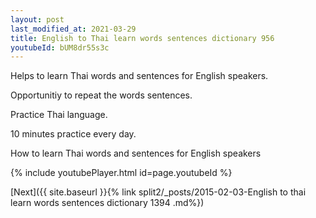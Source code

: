 ```yaml
---
layout: post
last_modified_at: 2021-03-29
title: English to Thai learn words sentences dictionary 956 
youtubeId: bUM8dr55s3c
---
```

 
 
Helps to learn Thai words and sentences for English speakers.

Opportunitiy to repeat the words sentences. 

Practice Thai language. 
 
10 minutes practice every day. 
 
How to learn Thai words and sentences for English speakers 
 
{% include youtubePlayer.html id=page.youtubeId %}
 
 
[Next]({{ site.baseurl }}{% link  split2/_posts/2015-02-03-English to thai learn words sentences dictionary 1394 .md%})
 
